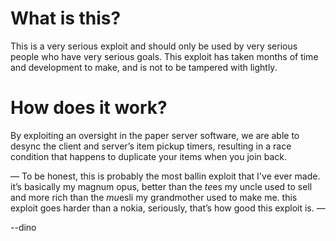 # What is this?
This is a very serious exploit and should only be used by very serious people who have very serious goals. This exploit has taken months of time and development to make, and is not to be tampered with lightly.

# How does it work?
By exploiting an oversight in the paper server software, we are able to desync the client and server’s item pickup timers, resulting in a race condition that happens to duplicate your items when you join back.


— To be honest, this is probably the most ballin exploit that I've ever made. it’s basically my magnum opus, better than the *te*es my uncle used to sell and more rich than the *mu*esli my grandmother used to make me. this exploit goes harder than a nokia, seriously, that’s how good this exploit is. —

--dino
